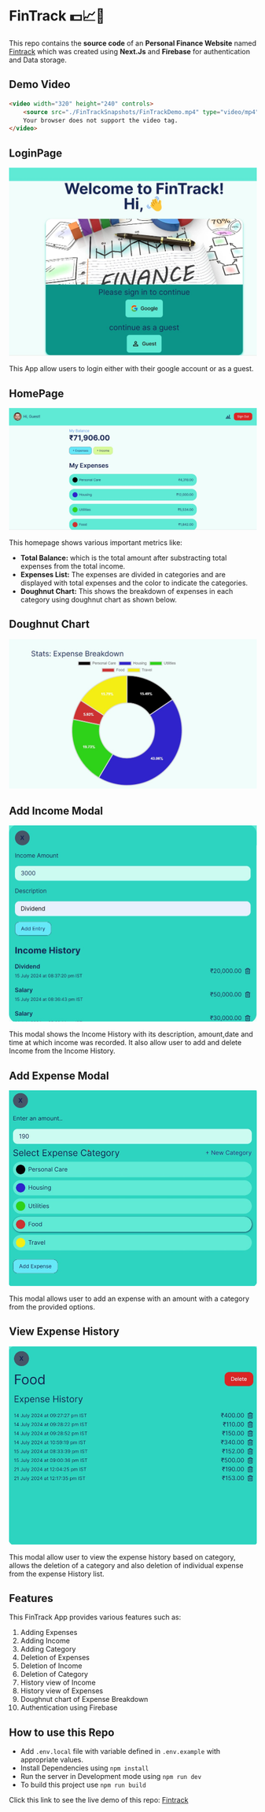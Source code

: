 # FinTrack 💵📈📝

This repo contains the **source code** of an **Personal Finance Website** named [Fintrack](https://fintrack-eight.vercel.app/) which was created using **Next.Js** and **Firebase** for authentication and Data storage.

## Demo Video

```html
<video width="320" height="240" controls>
    <source src="./FinTrackSnapshots/FinTrackDemo.mp4" type="video/mp4" />
    Your browser does not support the video tag.
</video>
```

## LoginPage

![Login Page](./FinTrackSnapshots/loginPage.jpg)

This App allow users to login either with their google account or as a guest.

## HomePage

![HomePage](./FinTrackSnapshots/HomePagePart2.jpg)

This homepage shows various important metrics like:

-   **Total Balance:** which is the total amount after substracting total expenses from the total income.
-   **Expenses List:** The expenses are divided in categories and are displayed with total expenses and the color to indicate the categories.
-   **Doughnut Chart:** This shows the breakdown of expenses in each category using doughnut chart as shown below.

## Doughnut Chart

![Doughnut chart](./FinTrackSnapshots/DougnutChart.jpg)

## Add Income Modal

![AddIncome Modal](./FinTrackSnapshots/AddIncomeModal.jpg)

This modal shows the Income History with its description, amount,date and time at which income was recorded. It also allow user to add and delete Income from the Income History.

## Add Expense Modal

![AddExpense Modal](./FinTrackSnapshots/AddExpenseModal.jpg)

This modal allows user to add an expense with an amount with a category from the provided options.

## View Expense History

![Expense View](./FinTrackSnapshots/ViewExpensesModal.jpg)

This modal allow user to view the expense history based on category, allows the deletion of a category and also deletion of individual expense from the expense History list.

## Features

This FinTrack App provides various features such as:

1. Adding Expenses
2. Adding Income
3. Adding Category
4. Deletion of Expenses
5. Deletion of Income
6. Deletion of Category
7. History view of Income
8. History view of Expenses
9. Doughnut chart of Expense Breakdown
10. Authentication using Firebase

## How to use this Repo

-   Add `.env.local` file with variable defined in `.env.example` with appropriate values.
-   Install Dependencies using `npm install`
-   Run the server in Development mode using `npm run dev`
-   To build this project use `npm run build`

Click this link to see the live demo of this repo: [Fintrack](https://fintrack-eight.vercel.app/)
